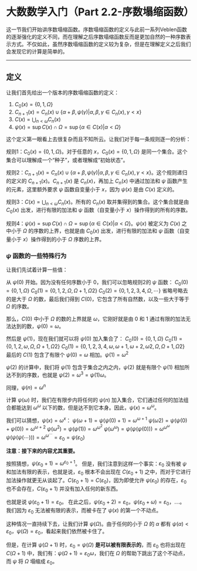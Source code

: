 # 大数数学入门（Part 2.2-序数塌缩函数）

这一节我们开始讲序数塌缩函数。序数塌缩函数的定义与此前一系列Veblen函数的逐渐强化的定义不同，而在理解之后序数塌缩函数反而是更加自然的一种序数表示方式。不仅如此，虽然序数塌缩函数的定义较为复杂，但是在理解定义之后我们会发现它的计算是简单的。

---

## 定义

让我们首先给出一个版本的序数塌缩函数的定义：

1. $C_0(x) = \{0,1,\Omega\}$
2. $C_{n+1}(x) = C_{n}(x) \cup \{\alpha+\beta, \psi(\gamma) | \alpha, \beta, \gamma \in C_{n}(x), \gamma < x\}$
3. $C(x) = \bigcup_{n<\omega} C_n(x)$
4. $\psi(x) = \sup C(x) \cap \Omega = \sup \{\alpha \in C(x) | \alpha < \Omega\}$

这个定义第一眼看上去很复杂而且不知所云。让我们对于每一条规则逐一的分析：

规则1：$C_0(x) = \{0,1,\Omega\}$。对于任意的 $x$，$C_0(x) = \{0,1,\Omega\}$ 是同一个集合。这个集合可以理解成一个“种子”，或者理解成“初始状态”。

规则2：$C_{n+1}(x) = C_{n}(x) \cup \{\alpha+\beta, \psi(\gamma) | \alpha, \beta, \gamma \in C_{n}(x), \gamma < x\}$。这个规则递归的定义的 $C_{n+1}(x)$。$C_{n+1}(x)$ 是 $C_n(x)$，再加上 $C_{n}(x)$ 中通过加法和 $\psi$ 函数产生的元素，这里额外要求 $\psi$ 函数自变量小于 $x$，因为 $\psi(x)$ 是由 $C(x)$ 定义的。

规则3：$C(x) = \bigcup_{n<\omega} C_n(x)$。所有的 $C_n(x)$ 取并集得到的集合。这个集合就是由 $C_0(x)$ 出发，进行有限的加法和 $\psi$ 函数（自变量小于 $x$）操作得到的所有的序数。

规则4：$\psi(x) = \sup C(x) \cap \Omega = \sup \{\alpha \in C(x) | \alpha < \Omega\}$。$\psi(x)$ 被定义为 $C(x)$ 之中小于 $\Omega$ 的序数的上界，也就是由 $C_0(x)$ 出发，进行有限的加法和 $\psi$ 函数（自变量小于 $x$）操作得到的小于 $\Omega$ 序数的上界。

### $\psi$ 函数的一些特殊行为

让我们先试着计算一些值：

从 $\psi(0)$ 开始。因为没有任何序数小于 $0$，我们可以忽略规则2的 $\psi$ 函数：
$C_0(0) = \{0,1,\Omega\}$
$C_0(1) = \{0,1,2,\Omega,\Omega+1,\Omega2\}$
$C_0(2) = \{0,1,2,3,4,\Omega,\cdots\}$
省略号略去的是大于 $\Omega$ 的数，最后我们得到 $C(0)$，它包含了所有自然数，以及一些大于等于 $\Omega$ 的序数。

那么，$C(0)$ 中小于 $\Omega$ 的数的上界就是 $\omega$，它刚好就是由 $0$ 和 $1$ 通过有限的加法无法达到的数，$\psi(0) = \omega$。

然后是 $\psi(1)$，现在我们就可以将 $\psi(0)$ 加入集合了：
$C_0(0) = \{0,1,\Omega\}$
$C_0(1) = \{0,1,2,\omega,\Omega,\Omega+1,\Omega2\}$
$C_0(1) = \{0,1,2,3,4,\omega,\omega+1,\omega+2,\omega2,\Omega,\Omega+1,\Omega2\}$
最后的 $C(1)$ 包含了有限个 $\psi(0) = \omega$ 相加。$\psi(1) = \omega^2$

$\psi(2)$ 的计算中，我们将 $\psi(1)$ 包含于集合之内之内，$\psi(2)$ 就是有限个 $\psi(1)$ 相加所达不到的序数，也就是 $\psi(2) = \omega^3 = \psi(1) \omega$。

同理，$\psi(n) = \omega^n$

计算 $\psi(\omega)$ 时，我们在有限步内将任何的 $\psi(n)$ 加入集合，它们通过任何的加法组合都能达到 $\omega^\omega$ 以下的数，但是达不到它本身。因此，$\psi(x) = \omega^\omega$。

我们可以猜想，$\psi(x) = \omega^x$：
$\psi(\omega+1) = \psi(\psi(0)+1) = \omega^{\omega+1}$
$\psi(\omega2) = \psi(\psi(0)+\psi(0)) = \omega^{\omega+2}$
$\psi(\omega^2) = \psi(\psi(1)) = \omega^{\omega^2}$
$\psi(\omega^\omega) = \psi(\psi(\psi(0))) = \omega^{\omega^\omega}$
$\psi(\psi(\psi(\cdots))) = \omega^{\omega^\cdots} = \varepsilon_0 = \psi(\varepsilon_0)$

**注意：接下来的内容尤其重要。**

按照猜想，$\psi(\varepsilon_0+1) = \omega^{\varepsilon_0+1}$。
但是，我们注意到这样一个事实：$\varepsilon_0$ 没有被 $\psi$ 和加法有限的表示，也就是说，$\varepsilon_0$ 根本不会出现在 $C(\varepsilon_0+1)$ 之中，而对于它进行加法操作就更无从谈起了。$C(\varepsilon_0+1) = C(\varepsilon_0)$，因为即使允许 $\psi(\varepsilon_0)$ 的存在，$\varepsilon_0$ 也不会存在，$C(\varepsilon_0+1)$ 并没有加入任何的新东西。

也就是说 $\psi(\varepsilon_0+1) = \varepsilon_0$。
在此之后，$\psi(\varepsilon_0+2) = \varepsilon_0$，$\psi(\varepsilon_0+\omega) = \varepsilon_0$，$\cdots$。
我们因为 $\varepsilon_0$ 无法被有限的表示，而被卡在了 $\psi(x)$ 的第一个不动点。

这种情况一直持续下去，让我们计算 $\psi(\Omega)$。由于任何的小于 $\Omega$ 的 $\alpha$ 都有 $\psi(\alpha)<\varepsilon_0$，$\psi(\Omega) = \varepsilon_0$，看起来我们依然被卡住了。

但是，在计算 $\psi(\Omega+1)$ 时，$\varepsilon_0 = \psi(\Omega)$ **是可以被有限表示的**，而 $\varepsilon_0$ 也将出现在 $C(\Omega+1)$ 中，我们有：$\psi(\Omega+1) = \varepsilon_0 \omega$，我们在 $\Omega$ 的帮助下跳出了这个不动点，而 $\psi$ 将 $\Omega$ 塌缩成 $\varepsilon_0$。